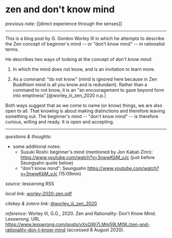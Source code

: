 # zen and don't know mind

_previous note:_ [[direct experience through the senses]]

---

This is a blog post by G. Gordon Worley III in which he attempts to describe the Zen concept of beginner's mind -- or "don't know mind" -- in rationalist terms.

He describes two ways of looking at the concept of _don't know mind_:

1. In which the mind does not know, and is an invitation to learn more.

2. As a command: "do not know" (mind is ignored here because in Zen Buddhism mind is all you know and is redundant). Rather than a command to not know, it is an "an encouragement to gaze beyond form into emptiness".[@worley_iii_zen_2020 n.p.] 

Both ways suggest that as we come to name (or know) things, we are also open to all. That knowing is about making distinctions and therefore leaving something out. The beginner's mind -- "don't know mind" -- is therefore curious, willing and ready. It is open and accepting.

---

_questions & thoughts:_

- some additional notes:
	+ Susuki Roshi: beginner's mind (mentioned by Jon Kabat-Zinn): <https://www.youtube.com/watch?v=3nwwKbM_vJc> (just before Seungsahn quote below)
	+ "don't know mind": Seungsahn <https://www.youtube.com/watch?v=3nwwKbM_vJc> (15:09min)


_source:_ lesswrong RSS

_local link:_ [worley-2020-zen.pdf](hook://file/noUobLwG8?p=c2tlbGxpcy9Eb3dubG9hZHM=&n=worley-2020-zen.pdf)

_citekey & zotero link:_ [@worley_iii_zen_2020](zotero://select/items/1_WLJKSK4B)


_reference:_ Worley III, G.G., 2020. Zen and Rationality: Don’t Know Mind. Lesswrong. URL <https://www.lesswrong.com/posts/vXsQWi7LMm59LMt9L/zen-and-rationality-don-t-know-mind> (accessed 8 August 2020).


